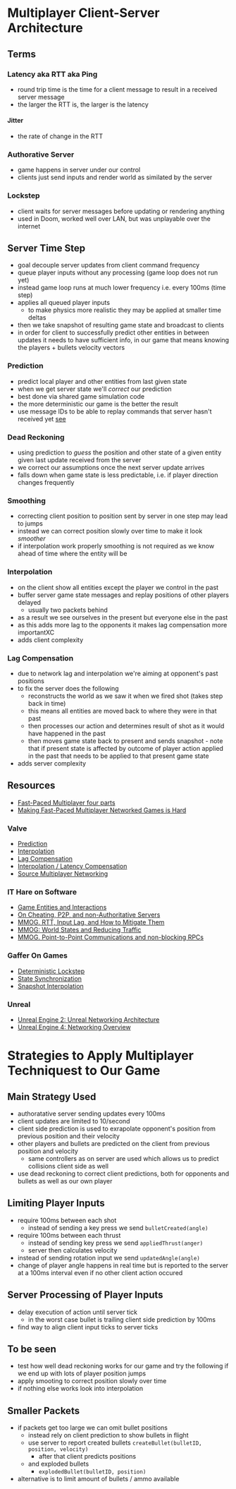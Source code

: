 # Multiplayer Client-Server Architecture

## Terms

### Latency aka RTT aka Ping

- round trip time is the time for a client message to result in a received server message
- the larger the RTT is, the larger is the latency

#### Jitter

- the rate of change in the RTT

### Authorative Server

- game happens in server under our control
- clients just send inputs and render world as similated by the server

### Lockstep

- client waits for server messages before updating or rendering anything
- used in Doom, worked well over LAN, but was unplayable over the internet

## Server Time Step

- goal decouple server updates from client command frequency
- queue player inputs without any processing (game loop does not run yet)
- instead game loop runs at much lower frequency i.e. every 100ms (time step)
- applies all queued player inputs
  - to make physics more realistic they may be applied at smaller time deltas
- then we take snapshot of resulting game state and broadcast to clients
- in order for client to successfully predict other entities in between updates it needs to
  have sufficient info, in our game that means knowing the players + bullets velocity vectors

### Prediction

- predict local player and other entities from last given state
- when we get server state we'll _correct_ our prediction
- best done via shared game simulation code
- the more deterministic our game is the better the result
- use message IDs to be able to replay commands that server hasn't received yet [see](https://www.gabrielgambetta.com/client-side-prediction-server-reconciliation.html#server-reconciliation)


### Dead Reckoning

- using prediction to _guess_ the position and other state of a given entity given last update
  received from the server
- we correct our assumptions once the next server update arrives
- falls down when game state is less predictable, i.e. if player direction changes frequently

### Smoothing

- correcting client position to position sent by server in one step may lead to jumps
- instead we can correct position slowly over time to make it look _smoother_
- if interpolation work properly smoothing is not required as we know ahead of time where the
  entity will be

### Interpolation

- on the client show all entities except the player we control in the past
- buffer server game state messages and replay positions of other players delayed
  - usually two packets behind
- as a result we see ourselves in the present but everyone else in the past
- as this adds more lag to the opponents it makes lag compensation more importantXC
- adds client complexity

### Lag Compensation

- due to network lag and interpolation we're aiming at opponent's past positions
- to fix the server does the following
  - reconstructs the world as we saw it when we fired shot (takes step back in time)
  - this means all entities are moved back to where they were in that past
  - then processes our action and determines result of shot as it would have happened in the
    past
  - then moves game state back to present and sends snapshot - note that if present state is affected by outcome of player action applied in the past that needs to be applied to that present game state
- adds server complexity


## Resources

- [Fast-Paced Multiplayer four parts](https://www.gabrielgambetta.com/client-server-game-architecture.html)
- [Making Fast-Paced Multiplayer Networked Games is Hard](https://www.gamasutra.com/blogs/MarkMennell/20140929/226628/Making_FastPaced_Multiplayer_Networked_Games_is_Hard.php)

### Valve

- [Prediction](https://developer.valvesoftware.com/wiki/Prediction)
- [Interpolation](https://developer.valvesoftware.com/wiki/Interpolation)
- [Lag Compensation](https://developer.valvesoftware.com/wiki/Lag_compensation)
- [Interpolation / Latency
  Compensation](https://developer.valvesoftware.com/wiki/Latency_Compensating_Methods_in_Client/Server_In-game_Protocol_Design_and_Optimization)
- [Source Multiplayer
  Networking](https://developer.valvesoftware.com/wiki/Source_Multiplayer_Networking)

### IT Hare on Software

- [Game Entities and Interactions](http://ithare.com/chapter-ii-game-entities-and-interactions-from-upcoming-book-development-and-deployment-of-mmog/)
- [On Cheating, P2P, and non-Authoritative Servers](http://ithare.com/chapter-iii-on-cheating-p2p-and-non-authoritative-servers-from-dd-of-mmog-book/)
- [MMOG. RTT, Input Lag, and How to Mitigate Them](Http://ithare.com/mmog-rtt-input-lag-and-how-to-mitigate-them/)
- [MMOG: World States and Reducing Traffic](http://ithare.com/mmog-world-states-and-reducing-traffic/)
- [MMOG. Point-to-Point Communications and non-blocking RPCs](http://ithare.com/mmog-point-to-point-communications-and-non-blocking-rpcs/)

### Gaffer On Games

- [Deterministic Lockstep](https://gafferongames.com/post/deterministic_lockstep/)
- [State Synchronization](https://gafferongames.com/post/state_synchronization/)
- [Snapshot Interpolation](https://gafferongames.com/post/snapshot_interpolation/)

### Unreal

- [Unreal Engine 2: Unreal Networking
  Architecture](https://docs.unrealengine.com/udk/Three/NetworkingOverview.html)
- [Unreal Engine 4: Networking Overview](https://docs.unrealengine.com/en-US/Gameplay/Networking/Overview/index.html)



# Strategies to Apply Multiplayer Techniquest to Our Game

## Main Strategy Used

- authoratative server sending updates every 100ms
- client updates are limited to 10/second
- client side prediction is used to exrapolate opponent's position from previous position and
  their velocity
- other players and bullets are predicted on the client from previous position and velocity
  - same controllers as on server are used which allows us to predict collisions client side as
    well
- use dead reckoning to correct client predictions, both for opponents and bullets as well as
  our own player


## Limiting Player Inputs

- require 100ms between each shot
  - instead of sending a key press we send `bulletCreated(angle)`
- require 100ms between each thrust
  - instead of sending key press we send `appliedThrust(anger)`
  - server then calculates velocity
- instead of sending rotation input we send `updatedAngle(angle)`
- change of player angle happens in real time but is reported to the server at a 100ms interval
  even if no other client action occured

## Server Processing of Player Inputs

- delay execution of action until server tick
  - in the worst case bullet is trailing client side prediction by 100ms
- find way to align client input ticks to server ticks

## To be seen

- test how well dead reckoning works for our game and try the following if we end up with lots
  of player position jumps
- apply smooting to correct position slowly over time
- if nothing else works look into interpolation

## Smaller Packets

- if packets get too large we can omit bullet positions
  - instead rely on client prediction to show bullets in flight
  - use server to report created bullets `createBullet(bulletID, position, velocity)`
    - after that client predicts positions
  - and exploded bullets
    - `explodedBullet(bulletID, position)`
- alternative is to limit amount of bullets / ammo available
